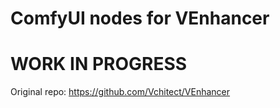 # ComfyUI nodes for VEnhancer

# WORK IN PROGRESS

Original repo: https://github.com/Vchitect/VEnhancer